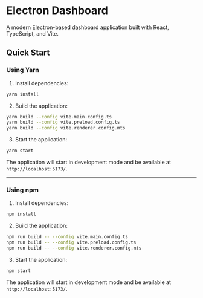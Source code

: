 # Electron Dashboard

A modern Electron-based dashboard application built with React, TypeScript, and Vite.

## Quick Start

### Using Yarn
1. Install dependencies:
```bash
yarn install
```

2. Build the application:
```bash
yarn build --config vite.main.config.ts
yarn build --config vite.preload.config.ts
yarn build --config vite.renderer.config.mts
```

3. Start the application:
```bash
yarn start
```

The application will start in development mode and be available at `http://localhost:5173/`.

---

### Using npm
1. Install dependencies:
```bash
npm install
```

2. Build the application:
```bash
npm run build -- --config vite.main.config.ts
npm run build -- --config vite.preload.config.ts
npm run build -- --config vite.renderer.config.mts
```

3. Start the application:
```bash
npm start
```

The application will start in development mode and be available at `http://localhost:5173/`.

